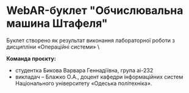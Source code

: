  # WebAR-буклет "Обчислювальна машина Штафеля"
Буклет створено як результат виконання лабораторної роботи з дисципліни «Операційні системи» \

 **Команда проєкту:**
- студентка Бикова Варвара Геннадіївна, група ai-232
- викладач – Блажко О.А., доцент кафедри інформаційних систем Національного університету «Одеська політехніка».
